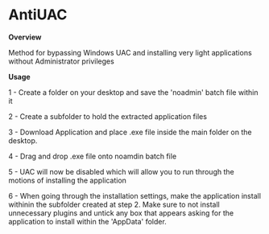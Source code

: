 # AntiUAC

**Overview**

Method for bypassing Windows UAC and installing very light applications without Administrator privileges

**Usage**

1 - Create a folder on your desktop and save the 'noadmin' batch file within it

2 - Create a subfolder to hold the extracted application files

3 - Download Application and place .exe file inside the main folder on the desktop.

4 - Drag and drop .exe file onto noamdin batch file

5 - UAC will now be disabled which will allow you to run through the motions of installing the application

6 - When going through the installation settings, make the application install withinin the subfolder created at step 2.
Make sure to not install unnecessary plugins and untick any box that appears asking for the application to install 
within the 'AppData' folder.

